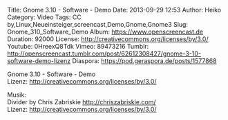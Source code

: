 Title: Gnome 3.10 - Software - Demo
Date: 2013-09-29 12:53
Author: Heiko
Category: Video
Tags: CC by,Linux,Neueinsteiger,screencast,Demo,Gnome,Gnome3
Slug: Gnome_310_Software_Demo
Album: https://www.openscreencast.de
Duration: 92000
License: http://creativecommons.org/licenses/by/3.0/
Youtube: 0HreexQ8Tdk
Vimeo: 89473216
Tumblr: http://openscreencast.tumblr.com/post/62612308427/gnome-3-10-software-demo-lizenz
Diaspora: https://pod.geraspora.de/posts/1577868

Gnome 3.10 - Software - Demo  
Lizenz: <http://creativecommons.org/licenses/by/3.0/>  
  
Musik:  
Divider by Chris Zabriskie <http://chriszabriskie.com/>  
Lizenz: <http://creativecommons.org/licenses/by/3.0/>

